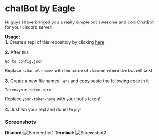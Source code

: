 # chatBot by Eagle

Hi guys I have bringed you a really simple but awesome and cool ChatBot for your discord server!

**Usage:** </br>
**1.** Create a repl of this repository by clicking [here](https://repl.it/github/EAGLE1309/chatBot)
</br>
</br>
**2.** After this
```
Go to config.json
```
Replace `<channel-name>` with the name of channel where the bot will talk!
</br>
</br>
**3.** Create a new file named `.env` and copy paste the following code in it
```
Token=your-token-here
```
Replace `your-token-here` with your bot's token!
</br>
</br>
**4.** Just run your repl and done! `Enjoy!`

### Screenshots
**Discord:**
![Screenshot1](https://cdn.discordapp.com/attachments/846698526821449778/846698559969296424/Screenshot_2021-05-25-16-07-05-76_572064f74bd5f9fa804b05334aa4f912.jpg)
**Terminal:**
![Screenshot2](https://cdn.discordapp.com/attachments/846698526821449778/846698792245657610/Screenshot_2021-05-25-16-08-32-42_c30cd925e7b7f067eb8ca2fbf963a62c.jpg)


